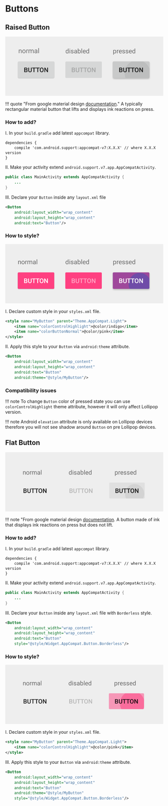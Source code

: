 # Buttons

## Raised Button

![](../images/raised-button-intro-v2.png)

!!! quote "From google material design [documentation](https://material.io/guidelines/components/buttons.html#buttons-raised-buttons)."
          A typically rectangular material button that lifts and displays ink reactions on press.

### How to add?

I. In your `build.gradle` add latest `appcompat` library.

```
dependencies {
    compile 'com.android.support:appcompat-v7:X.X.X' // where X.X.X version
}
```
II. Make your activity extend `android.support.v7.app.AppCompatActivity`.

```java
public class MainActivity extends AppCompatActivity {
    ...
}
```
III. Declare your `Button` inside any `layout.xml` file

```xml
<Button
    android:layout_width="wrap_content"
    android:layout_height="wrap_content"
    android:text="Button"/>
```

### How to style?

![](../images/raised-button-style-v2.png)

I. Declare custom style in your `styles.xml` file.

```xml
<style name="MyButton" parent="Theme.AppCompat.Light">
    <item name="colorControlHighlight">@color/indigo</item>
    <item name="colorButtonNormal">@color/pink</item>
</style>
```

II. Apply this style to your `Button` via `android:theme` attribute.

```xml
<Button
    android:layout_width="wrap_content"
    android:layout_height="wrap_content"
    android:text="Button"
    android:theme="@style/MyButton"/>
```

### Compatibility issues

!!! note
    To change `Button` color of pressed state you can use `colorControlHighlight` theme attribute, however it will only affect Lollipop version.

!!! note
    Android `elevation` attribute is only available on Lollipop devices therefore you will not see shadow around `Button` on pre Lollipop devices.

## Flat Button

![](../images/flat-button-intro-v2.png)

!!! note "From google material design [documentation](https://material.io/guidelines/components/buttons.html#buttons-flat-buttons).
    A button made of ink that displays ink reactions on press but does not lift.

### How to add?

I. In your `build.gradle` add latest `appcompat` library.

```
dependencies {
    compile 'com.android.support:appcompat-v7:X.X.X' // where X.X.X version
}
```
II. Make your activity extend `android.support.v7.app.AppCompatActivity`.

```java
public class MainActivity extends AppCompatActivity {
    ...
}
```
III. Declare your `Button` inside any `layout.xml` file with `Borderless` style.

```xml
<Button
    android:layout_width="wrap_content"
    android:layout_height="wrap_content"
    android:text="Button"
    style="@style/Widget.AppCompat.Button.Borderless"/>
```

### How to style?

![](../images/flat-button-style-v2.png)

I. Declare custom style in your `styles.xml` file.

```xml
<style name="MyButton" parent="Theme.AppCompat.Light">
    <item name="colorControlHighlight">@color/pink</item>
</style>
```

III. Apply this style to your `Button` via `android:theme` attribute.

```xml
<Button
    android:layout_width="wrap_content"
    android:layout_height="wrap_content"
    android:text="Button"
    android:theme="@style/MyButton"
    style="@style/Widget.AppCompat.Button.Borderless"/>
```
